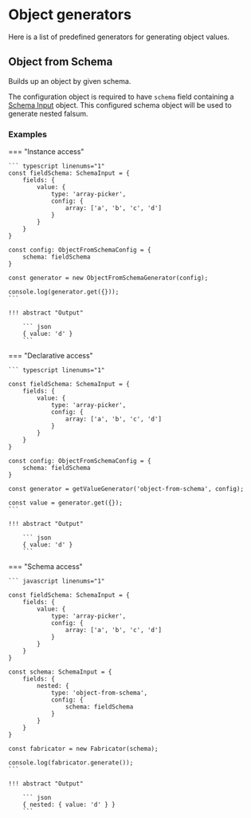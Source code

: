# Object generators

Here is a list of predefined generators for generating object values.

## Object from Schema

Builds up an object by given schema.

The configuration object is required to have `schema` field containing
a [Schema Input](../Building-Blocks/02_schema-input.md) object. This configured
schema object will be used to generate nested falsum.


### Examples

=== "Instance access"

    ``` typescript linenums="1"
    const fieldSchema: SchemaInput = {
        fields: {
            value: {
                type: 'array-picker',
                config: {
                    array: ['a', 'b', 'c', 'd']
                }
            }
        }
    }

    const config: ObjectFromSchemaConfig = {
        schema: fieldSchema
    }
    
    const generator = new ObjectFromSchemaGenerator(config);
    
    console.log(generator.get({}));
    ```
    
    !!! abstract "Output"

        ``` json
        { value: 'd' }
        ```


=== "Declarative access"

    ``` typescript linenums="1"

    const fieldSchema: SchemaInput = {
        fields: {
            value: {
                type: 'array-picker',
                config: {
                    array: ['a', 'b', 'c', 'd']
                }
            }
        }
    }

    const config: ObjectFromSchemaConfig = {
        schema: fieldSchema
    }
    
    const generator = getValueGenerator('object-from-schema', config);
    
    const value = generator.get({});
    ```
    
    !!! abstract "Output"

        ``` json
        { value: 'd' }
        ```

=== "Schema access"

    ``` javascript linenums="1"

    const fieldSchema: SchemaInput = {
        fields: {
            value: {
                type: 'array-picker',
                config: {
                    array: ['a', 'b', 'c', 'd']
                }
            }
        }
    }

    const schema: SchemaInput = {
        fields: {
            nested: {
                type: 'object-from-schema',
                config: {
                    schema: fieldSchema
                }
            }
        }
    }
        
    const fabricator = new Fabricator(schema);
        
    console.log(fabricator.generate());
    ```
    
    !!! abstract "Output"

        ``` json
        { nested: { value: 'd' } }
        ```

